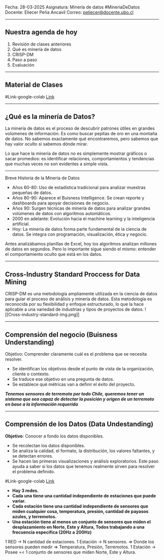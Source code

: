 Fecha: 28-03-2025
Asignatura: Minería de datos  #MineriaDeDatos
Docente: Eliecer Peña Ancavil
Correo:  [peliecer@docente.ubo.cl](mailto:%70el%69%65%63%65%72@%64oc%65%6e%74%65%2e%75%62o%2e%63%6c)

---------
## Nuestra agenda de hoy
1.  Revisión de clases anteriores 
2.  Qué es minería de datos
3. CRISP-DM
4. Paso a paso 
5. Evaluación
------
## Material de Clases 

#Link-google-colab  [Link](https://colab.research.google.com/drive/1ukzX2q23wZn09Sfn9qeMEtwFgCBzZIYm?usp=sharing)

----------

## ¿Qué es la minería de Datos?

La minería de datos es el proceso de descubrir patrones útiles en grandes volúmenes de información. Es como buscar pepitas de oro en una montaña de datos. No sabemos exactamente qué encontraremos, pero sabemos que hay valor oculto si sabemos dónde mirar.

Lo que hace la minería de datos no es simplemente mostrar gráficos o sacar promedios: es identificar relaciones, comportamientos y tendencias que muchas veces no son evidentes a simple vista.

--------
Breve Historia de la Minería de Datos 
- Años 60-80: Uso de estadística tradicional para analizar muestras pequeñas de datos.
- Años 80-90: Aparece el Buisness Intelligence. Se crean reporte y dashboards para apoyar decisiones de negocio.
- Años 90: Surgen técnicas de minería de datos para analizar grandes volúmenes de datos con algoritmos automáticos.
- 2000 en adelante: Evolución hacia el machine learning y la inteligencia artificial.
- Hoy: La minería de datos forma parte fundamental de la ciencia de datos. Se integra con programación, visualización, ética y negocio.

Antes analizábamos planillas de Excel, hoy los algoritmos analizan millones de datos en segundos. Pero lo importante sigue siendo el mismo: entender el comportamiento oculto que está en los datos.

--------

## Cross-Industry Standard Proccess for Data Mining

CRISP-DM es una metodología ampliamente utilizada en la ciencia de datos para guiar el proceso de análisis y minería de datos. Esta metodología es reconocida por su flexibilidad y enfoque estructurado, lo que la hace aplicable a una variedad de industrias y tipos de proyectos de datos.
![[Cross-industry-standard-img.png]]

------
##  Comprensión del negocio (Buisness Understanding)

Objetivo: Comprender claramente cuál es el problema que se necesita resolver. 
- Se identifican los objetivos desde el punto de vista de la organización, cliente o contexto. 
- Se traduce ese objetivo en una pregunta de datos.
- Se establece qué métricas van a definir el éxito del proyecto.

***Tenemos sensores de terremoto por todo Chile, queremos tener un sistema que sea capaz de detectar la posición y origen de un terremoto en base a la información requerida***

----------------------
## Comprensión de los Datos (Data Undestanding)
**Objetivo**: Conocer a fondo los datos disponibles.
- Se recolectan los datos disponibles. 
- Se analiza la calidad, el formato, la distribución, los valores faltantes, y se detectan errores.
- Se hacen las primeras visualizaciones y análisis exploratorios. 
Este paso ayuda a saber si los datos que tenemos realmente sirven para resolver el problema definido.

#Link-google-colab  [Link](https://colab.research.google.com/drive/1ukzX2q23wZn09Sfn9qeMEtwFgCBzZIYm?usp=sharing)

- **Hay 3 redes.** 
- **Cada una tiene una cantidad independiente de estaciones que puede variar.**
- **Cada estación tiene una cantidad independiente de sensores que miden cualquier cosa, temperatura, presión, cantidad de payasos azules, y terremotos.**
- **Una estación tiene al menos un conjunto de sensores que miden el desplazamiento en Norte, Este y Altura, Todos trabajando a una frecuencia especifica (20Hz a 200Hz)**

1 RED -> N cantidad de estaciones.
1 Estación -> N sensores. => Donde los sensores pueden medir => Temperatura, Presión, Terremotos.
1 Estación -> Posee  =< 1 conjunto de sensores que miden Norte, Este y Altura.

